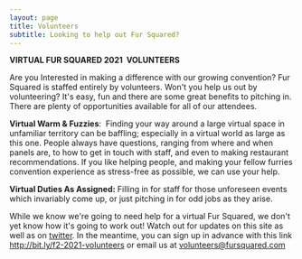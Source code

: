 ```yaml
---
layout: page
title: Volunteers
subtitle: Looking to help out Fur Squared?
---
```


**VIRTUAL FUR SQUARED 2021&nbsp; VOLUNTEERS**

Are you Interested in making a difference with our growing convention? Fur Squared is staffed entirely by volunteers. Won't you help us out by volunteering? It's easy, fun and there are some great benefits to pitching in. There are plenty of opportunities available for all of our attendees.

**Virtual Warm & Fuzzies**\:&nbsp; Finding your way around a large virtual space in unfamiliar territory can be baffling; especially in a virtual world as large as this one. People always have questions, ranging from where and when panels are, to how to get in touch with staff, and even to making restaurant recommendations. If you like helping people, and making your fellow furries convention experience as stress-free as possible, we can use your help.

**Virtual Duties As Assigned:** Filling in for staff for those unforeseen events which invariably come up, or just pitching in for odd jobs as they arise.&nbsp;

While we know we're going to need help for a virtual Fur Squared, we don't yet know how it's going to work out\! Watch out for updates on this site as well as on [twitter](https://twitter.com/fursquared). In the meantime, you can sign up in advance with this link http://bit.ly/f2-2021-volunteers or email us at [volunteers@fursquared.com](mailto:volunteers@fursquared.com)